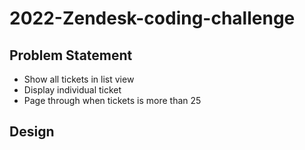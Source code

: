 # 2022-Zendesk-coding-challenge

## Problem Statement
- Show all tickets in list view
- Display individual ticket
- Page through when tickets is more than 25

## Design
